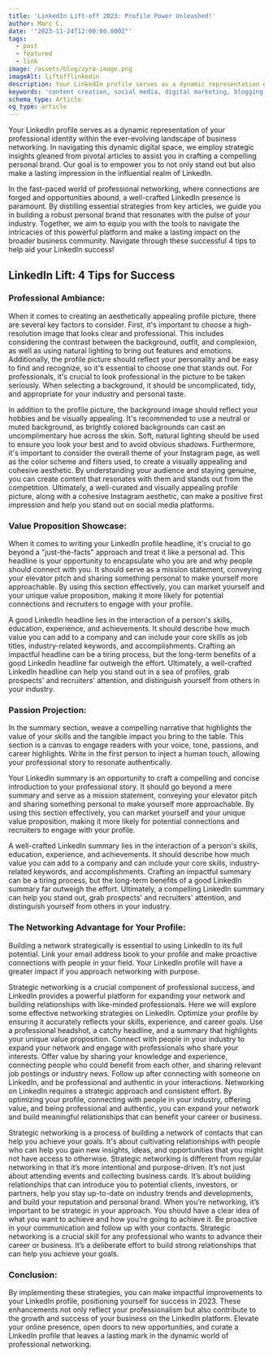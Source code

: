 ```yaml
---
title: 'LinkedIn Lift-off 2023: Profile Power Unleashed!'
author: Marc C.
date: '"2023-11-24T12:00:00.000Z"'
tags:
  - post
  - featured
  - link
image: /assets/blog/zyro-image.png
imageAlt: liftofflinkedin
description: Your LinkedIn profile serves as a dynamic representation of your professional identity within the ever-evolving landscape of business networking
keywords: 'content creation, social media, digital marketing, blogging, SEO, content strategy, social media marketing, online marketing'
schema_type: Article
og_type: article
---
```

Your LinkedIn profile serves as a dynamic representation of your professional identity within the ever-evolving landscape of business networking. In navigating this dynamic digital space, we employ strategic insights gleaned from pivotal articles to assist you in crafting a compelling personal brand. Our goal is to empower you to not only stand out but also make a lasting impression in the influential realm of LinkedIn.
 
 
 
In the fast-paced world of professional networking, where connections are forged and opportunities abound, a well-crafted LinkedIn presence is paramount. By distilling essential strategies from key articles, we guide you in building a robust personal brand that resonates with the pulse of your industry. Together, we aim to equip you with the tools to navigate the intricacies of this powerful platform and make a lasting impact on the broader business community. Navigate through these successful 4 tips to help aid your LinkedIn success!
 
## LinkedIn Lift: 4 Tips for Success
 
### Professional Ambiance:
 
When it comes to creating an aesthetically appealing profile picture, there are several key factors to consider. First, it's important to choose a high-resolution image that looks clear and professional. This includes considering the contrast between the background, outfit, and complexion, as well as using natural lighting to bring out features and emotions. Additionally, the profile picture should reflect your personality and be easy to find and recognize, so it's essential to choose one that stands out. For professionals, it's crucial to look professional in the picture to be taken seriously. When selecting a background, it should be uncomplicated, tidy, and appropriate for your industry and personal taste.
 
 
 
In addition to the profile picture, the background image should reflect your hobbies and be visually appealing. It's recommended to use a neutral or muted background, as brightly colored backgrounds can cast an uncomplimentary hue across the skin. Soft, natural lighting should be used to ensure you look your best and to avoid obvious shadows. Furthermore, it's important to consider the overall theme of your Instagram page, as well as the color scheme and filters used, to create a visually appealing and cohesive aesthetic. By understanding your audience and staying genuine, you can create content that resonates with them and stands out from the competition. Ultimately, a well-curated and visually appealing profile picture, along with a cohesive Instagram aesthetic, can make a positive first impression and help you stand out on social media platforms.
 
 
 
### Value Proposition Showcase:
 
When it comes to writing your LinkedIn profile headline, it's crucial to go beyond a "just-the-facts" approach and treat it like a personal ad. This headline is your opportunity to encapsulate who you are and why people should connect with you. It should serve as a mission statement, conveying your elevator pitch and sharing something personal to make yourself more approachable. By using this section effectively, you can market yourself and your unique value proposition, making it more likely for potential connections and recruiters to engage with your profile.
 
 
 
A good LinkedIn headline lies in the interaction of a person's skills, education, experience, and achievements. It should describe how much value you can add to a company and can include your core skills as job titles, industry-related keywords, and accomplishments. Crafting an impactful headline can be a tiring process, but the long-term benefits of a good LinkedIn headline far outweigh the effort. Ultimately, a well-crafted LinkedIn headline can help you stand out in a sea of profiles, grab prospects' and recruiters' attention, and distinguish yourself from others in your industry.
 
 
 
### Passion Projection:
 
In the summary section, weave a compelling narrative that highlights the value of your skills and the tangible impact you bring to the table. This section is a canvas to engage readers with your voice, tone, passions, and career highlights. Write in the first person to inject a human touch, allowing your professional story to resonate authentically.
 
 
 
Your LinkedIn summary is an opportunity to craft a compelling and concise introduction to your professional story. It should go beyond a mere summary and serve as a mission statement, conveying your elevator pitch and sharing something personal to make yourself more approachable. By using this section effectively, you can market yourself and your unique value proposition, making it more likely for potential connections and recruiters to engage with your profile.
 
 
 
A well-crafted LinkedIn summary lies in the interaction of a person's skills, education, experience, and achievements. It should describe how much value you can add to a company and can include your core skills, industry-related keywords, and accomplishments. Crafting an impactful summary can be a tiring process, but the long-term benefits of a good LinkedIn summary far outweigh the effort. Ultimately, a compelling LinkedIn summary can help you stand out, grab prospects' and recruiters' attention, and distinguish yourself from others in your industry.
 
 
 
### The Networking Advantage for Your Profile:
 
Building a network strategically is essential to using LinkedIn to its full potential. Link your email address book to your profile and make proactive connections with people in your field. Your LinkedIn profile will have a greater impact if you approach networking with purpose.
 
 
 
Strategic networking is a crucial component of professional success, and LinkedIn provides a powerful platform for expanding your network and building relationships with like-minded professionals. Here we will explore some effective networking strategies on LinkedIn. Optimize your profile by ensuring it accurately reflects your skills, experience, and career goals. Use a professional headshot, a catchy headline, and a summary that highlights your unique value proposition. Connect with people in your industry to expand your network and engage with professionals who share your interests. Offer value by sharing your knowledge and experience, connecting people who could benefit from each other, and sharing relevant job postings or industry news. Follow up after connecting with someone on LinkedIn, and be professional and authentic in your interactions. Networking on LinkedIn requires a strategic approach and consistent effort. By optimizing your profile, connecting with people in your industry, offering value, and being professional and authentic, you can expand your network and build meaningful relationships that can benefit your career or business.
 
 
 
Strategic networking is a process of building a network of contacts that can help you achieve your goals. It's about cultivating relationships with people who can help you gain new insights, ideas, and opportunities that you might not have access to otherwise. Strategic networking is different from regular networking in that it’s more intentional and purpose-driven. It’s not just about attending events and collecting business cards. It’s about building relationships that can introduce you to potential clients, investors, or partners, help you stay up-to-date on industry trends and developments, and build your reputation and personal brand. When you’re networking, it’s important to be strategic in your approach. You should have a clear idea of what you want to achieve and how you’re going to achieve it. Be proactive in your communication and follow up with your contacts. Strategic networking is a crucial skill for any professional who wants to advance their career or business. It’s a deliberate effort to build strong relationships that can help you achieve your goals.
 
 
 
### Conclusion:
 
By implementing these strategies, you can make impactful improvements to your LinkedIn profile, positioning yourself for success in 2023. These enhancements not only reflect your professionalism but also contribute to the growth and success of your business on the LinkedIn platform. Elevate your online presence, open doors to new opportunities, and curate a LinkedIn profile that leaves a lasting mark in the dynamic world of professional networking.
